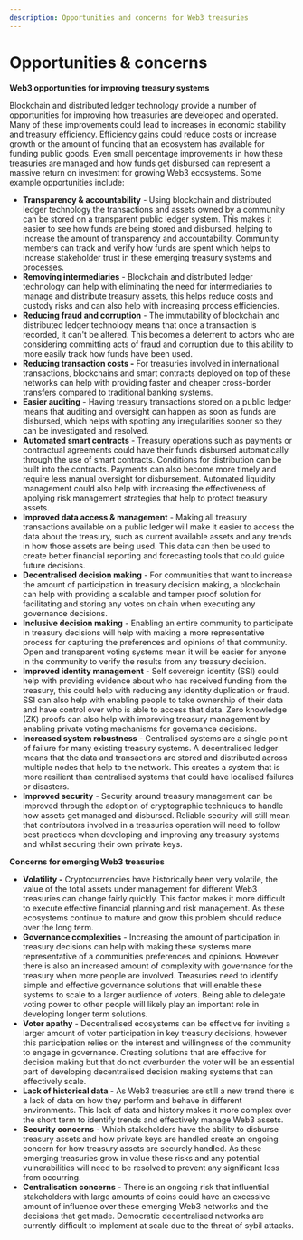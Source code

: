 ```yaml
---
description: Opportunities and concerns for Web3 treasuries
---
```


# Opportunities & concerns

**Web3 opportunities for improving treasury systems**

Blockchain and distributed ledger technology provide a number of opportunities for improving how treasuries are developed and operated. Many of these improvements could lead to increases in economic stability and treasury efficiency. Efficiency gains could reduce costs or increase growth or the amount of funding that an ecosystem has available for funding public goods. Even small percentage improvements in how these treasuries are managed and how funds get disbursed can represent a massive return on investment for growing Web3 ecosystems. Some example opportunities include:

* **Transparency & accountability** - Using blockchain and distributed ledger technology the transactions and assets owned by a community can be stored on a transparent public ledger system. This makes it easier to see how funds are being stored and disbursed, helping to increase the amount of transparency and accountability. Community members can track and verify how funds are spent which helps to increase stakeholder trust in these emerging treasury systems and processes.
* **Removing intermediaries** - Blockchain and distributed ledger technology can help with eliminating the need for intermediaries to manage and distribute treasury assets, this helps reduce costs and custody risks and can also help with increasing process efficiencies.
* **Reducing fraud and corruption** - The immutability of blockchain and distributed ledger technology means that once a transaction is recorded, it can't be altered. This becomes a deterrent to actors who are considering committing acts of fraud and corruption due to this ability to more easily track how funds have been used.
* **Reducing transaction costs -** For treasuries involved in international transactions, blockchains and smart contracts deployed on top of these networks can help with providing faster and cheaper cross-border transfers compared to traditional banking systems.
* **Easier auditing** - Having treasury transactions stored on a public ledger means that auditing and oversight can happen as soon as funds are disbursed, which helps with spotting any irregularities sooner so they can be investigated and resolved.
* **Automated smart contracts** - Treasury operations such as payments or contractual agreements could have their funds disbursed automatically through the use of smart contracts. Conditions for distribution can be built into the contracts. Payments can also become more timely and require less manual oversight for disbursement. Automated liquidity management could also help with increasing the effectiveness of applying risk management strategies that help to protect treasury assets.
* **Improved data access & management** - Making all treasury transactions available on a public ledger will make it easier to access the data about the treasury, such as current available assets and any trends in how those assets are being used. This data can then be used to create better financial reporting and forecasting tools that could guide future decisions.
* **Decentralised decision making** - For communities that want to increase the amount of participation in treasury decision making, a blockchain can help with providing a scalable and tamper proof solution for facilitating and storing any votes on chain when executing any governance decisions.
* **Inclusive decision making** - Enabling an entire community to participate in treasury decisions will help with making a more representative process for capturing the preferences and opinions of that community. Open and transparent voting systems mean it will be easier for anyone in the community to verify the results from any treasury decision.
* **Improved identity management** - Self sovereign identity (SSI) could help with providing evidence about who has received funding from the treasury, this could help with reducing any identity duplication or fraud. SSI can also help with enabling people to take ownership of their data and have control over who is able to access that data. Zero knowledge (ZK) proofs can also help with improving treasury management by enabling private voting mechanisms for governance decisions.
* **Increased system robustness** - Centralised systems are a single point of failure for many existing treasury systems. A decentralised ledger means that the data and transactions are stored and distributed across multiple nodes that help to the network. This creates a system that is more resilient than centralised systems that could have localised failures or disasters.
* **Improved security** - Security around treasury management can be improved through the adoption of cryptographic techniques to handle how assets get managed and disbursed. Reliable security will still mean that contributors involved in a treasuries operation will need to follow best practices when developing and improving any treasury systems and whilst securing their own private keys.



**Concerns for emerging Web3 treasuries**

* **Volatility -** Cryptocurrencies have historically been very volatile, the value of the total assets under management for different Web3 treasuries can change fairly quickly. This factor makes it more difficult to execute effective financial planning and risk management. As these ecosystems continue to mature and grow this problem should reduce over the long term.
* **Governance complexities** - Increasing the amount of participation in treasury decisions can help with making these systems more representative of a communities preferences and opinions. However there is also an increased amount of complexity with governance for the treasury when more people are involved. Treasuries need to identify simple and effective governance solutions that will enable these systems to scale to a larger audience of voters. Being able to delegate voting power to other people will likely play an important role in developing longer term solutions.
* **Voter apathy** - Decentralised ecosystems can be effective for inviting a larger amount of voter participation in key treasury decisions, however this participation relies on the interest and willingness of the community to engage in governance. Creating solutions that are effective for decision making but that do not overburden the voter will be an essential part of developing decentralised decision making systems that can effectively scale.
* **Lack of historical data** - As Web3 treasuries are still a new trend there is a lack of data on how they perform and behave in different environments. This lack of data and history makes it more complex over the short term to identify trends and effectively manage Web3 assets.
* **Security concerns** - Which stakeholders have the ability to disburse treasury assets and how private keys are handled create an ongoing concern for how treasury assets are securely handled. As these emerging treasuries grow in value these risks and any potential vulnerabilities will need to be resolved to prevent any significant loss from occurring.
* **Centralisation concerns** - There is an ongoing risk that influential stakeholders with large amounts of coins could have an excessive amount of influence over these emerging Web3 networks and the decisions that get made. Democratic decentralised networks are currently difficult to implement at scale due to the threat of sybil attacks.
